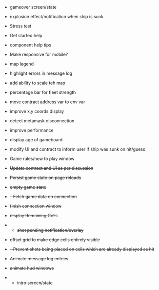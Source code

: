 
- gameover screen/state
- explosion effect/notification when ship is sunk
- Stress test
- Get started help
- component help tips
- Make responsive for mobile?
- map legend
- highlight errors in message log
- add ability to scale teh map
- percentage bar for fleet strength
- move contract address var to env var
- improve x,y coords display
- detect metamask disconnection
- improve performance
- display age of gameboard
- modify UI and contract to inform user if ship was sunk on hit/guess
- Game rules/how to play window

- ~~Update contract and UI as per discussion~~
- ~~Persist game state on page reloads~~
- ~~empty game state~~
- ~~- Fetch game data on connection~~
- ~~finish connection window~~
- ~~display Remaining Cells~~
- - ~~shot pending notification/overlay~~
- ~~offset grid to make edge cells entirely visible~~
-  ~~- Prevent shots being placed on cells which are already displayed as hit~~
- ~~Animate message log entries~~
- ~~animate hud windows~~
- - ~~intro screen/state~~